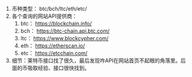 1. 币种类型： btc/bch/ltc/eth/etc/
2. 各个查询的网站API提供商：
    1. btc： https://blockchain.info/
    2. bch： https://btc-chain.api.btc.com/
    3. ltc： https://www.blockcypher.com/
    4. eth： https://etherscan.io/
    5. etc： https://etcchain.com/
3. 细节：莱特币接口找了很久，最后发现咋API在网站首页不起眼的角落里。后面的币吸取经验、接口很快找到。


